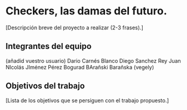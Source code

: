# Checkers, las damas del futuro.

[Descripción breve del proyecto a realizar (2-3 frases).]

## Integrantes del equipo
(añadid vuestro usuario)
Dario Carnés Blanco
Diego Sanchez Rey
Juan NIcolás JIménez Pérez
Bogurad BArañski Barañska (vegely)

## Objetivos del trabajo

[Lista de los objetivos que se persiguen con el trabajo propuesto.]
